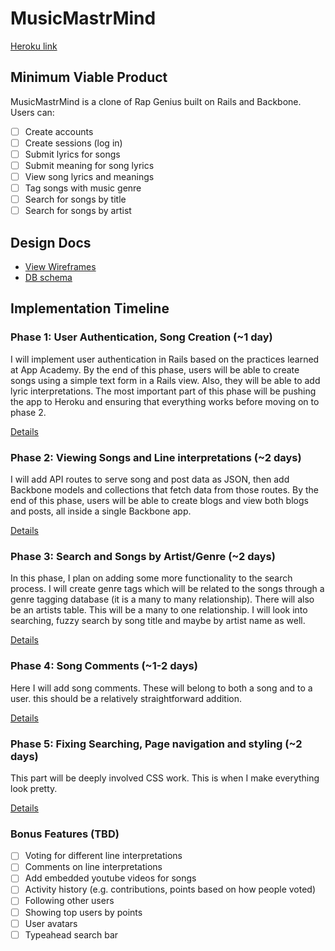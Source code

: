 # MusicMastrMind

[Heroku link][heroku]

[heroku]: https://musicmastrmind.herokuapp.com/

## Minimum Viable Product
MusicMastrMind is a clone of Rap Genius built on Rails and Backbone. Users can:

<!-- This is a Markdown checklist. Use it to keep track of your progress! -->

- [ ] Create accounts
- [ ] Create sessions (log in)
- [ ] Submit lyrics for songs
- [ ] Submit meaning for song lyrics
- [ ] View song lyrics and meanings
- [ ] Tag songs with music genre
- [ ] Search for songs by title
- [ ] Search for songs by artist

## Design Docs
* [View Wireframes][views]
* [DB schema][schema]

[views]: ./docs/views.md
[schema]: ./docs/schema.md

## Implementation Timeline

### Phase 1: User Authentication, Song Creation (~1 day)
I will implement user authentication in Rails based on the practices learned at
App Academy. By the end of this phase, users will be able to create songs using
a simple text form in a Rails view. Also, they will be able to add lyric
interpretations. The most important part of this phase will
be pushing the app to Heroku and ensuring that everything works before moving on
to phase 2.

[Details][phase-one]

### Phase 2: Viewing Songs and Line interpretations (~2 days)
I will add API routes to serve song and post data as JSON, then add Backbone
models and collections that fetch data from those routes. By the end of this
phase, users will be able to create blogs and view both blogs and posts, all
inside a single Backbone app.

[Details][phase-two]

### Phase 3: Search and Songs by Artist/Genre (~2 days)
In this phase, I plan on adding some more functionality to the search process. I
will create genre tags which will be related to the songs through a genre
tagging database (it is a many to many relationship). There will also be
an artists table. This will be a many to one relationship. I will look into
searching, fuzzy search by song title and maybe by artist name as well.

[Details][phase-three]

### Phase 4: Song Comments (~1-2 days)
Here I will add song comments. These will belong to both a song and to a user.
this should be a relatively straightforward addition.

[Details][phase-four]

### Phase 5: Fixing Searching, Page navigation and styling (~2 days)
This part will be deeply involved CSS work. This is when I make everything look
pretty.

[Details][phase-five]

### Bonus Features (TBD)
- [ ] Voting for different line interpretations
- [ ] Comments on line interpretations
- [ ] Add embedded youtube videos for songs
- [ ] Activity history (e.g. contributions, points based on how people voted)
- [ ] Following other users
- [ ] Showing top users by points
- [ ] User avatars
- [ ] Typeahead search bar

[phase-one]: ./docs/phases/phase1.md
[phase-two]: ./docs/phases/phase2.md
[phase-three]: ./docs/phases/phase3.md
[phase-four]: ./docs/phases/phase4.md
[phase-five]: ./docs/phases/phase5.md
